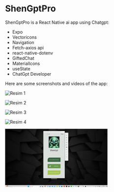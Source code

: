 # ShenGptPro

ShenGptPro is a React Native ai app using Chatgpt:


- Expo
- Vectoricons
-  Navigation
- Fetch-axios api
- react-native-dotenv
- GiftedChat
- MaterialIcons
- useState
- ChatGpt Developer
  

Here are some screenshots and videos of the app:

![Resim 1](https://r.resimlink.com/yYnqadm.png)

![Resim 2](https://r.resimlink.com/WvZ7KV.png)

![Resim 3](https://r.resimlink.com/PMXvhQK0.png)

![Resim 4](https://r.resimlink.com/Nyu_raB-FQ2.png)

<img width="333" src="/shengptpro/birici.gif">
